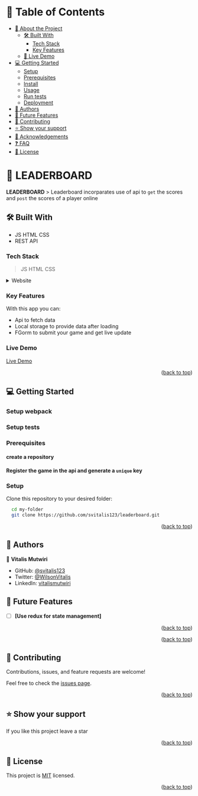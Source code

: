 <a name="readme-top"></a>

<!-- TABLE OF CONTENTS -->

# 📗 Table of Contents

- [📖 About the Project](#about-project)
  - [🛠 Built With](#built-with)
    - [Tech Stack](#tech-stack)
    - [Key Features](#key-features)
  - [🚀 Live Demo](#live-demo)
- [💻 Getting Started](#getting-started)
  - [Setup](#setup)
  - [Prerequisites](#prerequisites)
  - [Install](#install)
  - [Usage](#usage)
  - [Run tests](#run-tests)
  - [Deployment](#triangular_flag_on_post-deployment)
- [👥 Authors](#authors)
- [🔭 Future Features](#future-features)
- [🤝 Contributing](#contributing)
- [⭐️ Show your support](#support)
- [🙏 Acknowledgements](#acknowledgements)
- [❓ FAQ](#faq)
- [📝 License](#license)

<!-- PROJECT DESCRIPTION -->

# 📖 LEADERBOARD <a name="about-project"></a>

**LEADERBOARD** > Leaderboard incorparates use of api to `get` the scores and `post` the scores of a player online
## 🛠 Built With <a name="built-with"></a>
- JS HTML CSS
- REST API
### Tech Stack <a name="tech-stack"></a>

> JS HTML CSS
<details>
  <summary>Website</summary>
  <ul>
    <li><a href="https://www.ruby-lang.org/">JS</a></li>
  </ul>
</details>

<!-- Features -->

### Key Features <a name="key-features"></a>

With this app you can:
 - Api to fetch data
 - Local storage to provide data after loading
 - FGorm to submit your game and get live update
 
 ### Live Demo <a name="Live Demo"></a>
 [Live Demo](https://enchanting-kulfi-0efcc5.netlify.app/)

<p align="right">(<a href="#readme-top">back to top</a>)</p>

<!-- GETTING STARTED -->

## 💻 Getting Started <a name="getting-started"></a>

### Setup webpack 
### Setup tests


### Prerequisites

  #### create a repository 
  #### Register the game in the api and generate a `unique` key

### Setup

Clone this repository to your desired folder:

```sh
  cd my-folder
  git clone https://github.com/svitalis123/leaderboard.git
```

<p align="right">(<a href="#readme-top">back to top</a>)</p>

<!-- AUTHOR -->

## 👥 Authors <a name="authors"></a>

👤 **Vitalis Mutwiri**

- GitHub: [@svitalis123](https://github.com/svitalis123)
- Twitter: [@WilsonVitalis](https://twitter.com/WilsonVitalis)
- LinkedIn: [vitalismutwiri](https://www.linkedin.com/in/vitalismutwiri/)

<!-- FUTURE FEATURES -->

## 🔭 Future Features <a name="future-features"></a>

- [ ] **[Use redux for state management]**

<p align="right">(<a href="#readme-top">back to top</a>)</p>

<p align="right">(<a href="#readme-top">back to top</a>)</p>

## 🤝 Contributing <a name="contributing"></a>

Contributions, issues, and feature requests are welcome!

Feel free to check the [issues page](https://github.com/svitalis123/OOP-school-library/issues).

<p align="right">(<a href="#readme-top">back to top</a>)</p>

<!-- SUPPORT -->

## ⭐️ Show your support <a name="support"></a>

If you like this project leave a star

<p align="right">(<a href="#readme-top">back to top</a>)</p>


## 📝 License <a name="license"></a>

This project is [MIT](./MIT.md) licensed.

<p align="right">(<a href="#readme-top">back to top</a>)</p>
